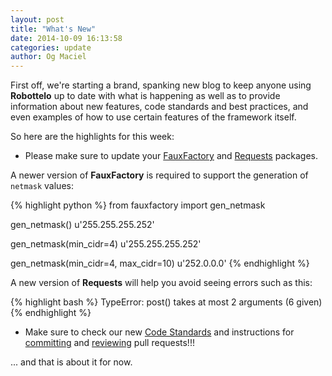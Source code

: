 ```yaml
---
layout: post
title: "What's New"
date: 2014-10-09 16:13:58
categories: update
author: Og Maciel
---
```


First off, we're starting a brand, spanking new blog to keep anyone
using **Robottelo** up to date with what is happening as well as to
provide information about new features, code standards and best
practices, and even examples of how to use certain features of the
framework itself.

So here are the highlights for this week:

* Please make sure to update your [FauxFactory][faux] and
 [Requests][request] packages.

A newer version of **FauxFactory** is required to support the
generation of ``netmask`` values:

{% highlight python %}
from fauxfactory import gen_netmask

gen_netmask()
u'255.255.255.252'

gen_netmask(min_cidr=4)
u'255.255.255.252'

gen_netmask(min_cidr=4, max_cidr=10)
u'252.0.0.0'
{% endhighlight %}

A new version of **Requests** will help you avoid seeing errors such
as this:

{% highlight bash %}
TypeError: post() takes at most 2 arguments (6 given)
{% endhighlight %}

* Make sure to check our new
[Code Standards](http://robottelo.readthedocs.org/en/latest/code_standards.html)
and instructions for
[committing](http://robottelo.readthedocs.org/en/latest/committing.html)
and
[reviewing](http://robottelo.readthedocs.org/en/latest/reviewing_PRs.html)
pull requests!!!

... and that is about it for now.

[faux]: http://fauxfactory.readthedocs.org/en/latest/
[request]: http://docs.python-requests.org/en/latest/

